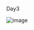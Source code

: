 Day3

![image](https://user-images.githubusercontent.com/48600143/232485430-265f940a-ceaf-4cfc-9785-01254321fc37.png)
